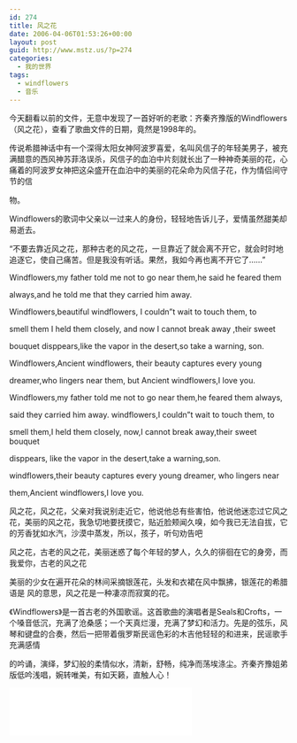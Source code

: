 ```yaml
---
id: 274
title: 风之花
date: 2006-04-06T01:53:26+00:00
layout: post
guid: http://www.mstz.us/?p=274
categories:
  - 我的世界
tags:
  - windflowers
  - 音乐
---
```

今天翻看以前的文件，无意中发现了一首好听的老歌：齐秦齐豫版的Windflowers（风之花），查看了歌曲文件的日期，竟然是1998年的。

传说希腊神话中有一个深得太阳女神阿波罗喜爱，名叫风信子的年轻美男子，被充满醋意的西风神苏菲洛误杀，风信子的血泊中片刻就长出了一种神奇美丽的花，心痛着的阿波罗女神把这朵盛开在血泊中的美丽的花朵命为风信子花，作为情侣间守节的信

物。

Windflowers的歌词中父亲以一过来人的身份，轻轻地告诉儿子，爱情虽然甜美却易逝去。

“不要去靠近风之花，那种古老的风之花，一旦靠近了就会离不开它，就会时时地追逐它，使自己痛苦。但是我没有听话。果然，我如今再也离不开它了……”

Windflowers,my father told me not to go near them,he said he feared them

always,and he told me that they carried him away.

Windflowers,beautiful windflowers, I couldn&#8221;t wait to touch them, to

smell them I held them closely, and now I cannot break away ,their sweet

bouquet disppears,like the vapor in the desert,so take a warning, son.

Windflowers,Ancient windflowers, their beauty captures every young

dreamer,who lingers near them, but Ancient windflowers,I love you.

Windflowers,my father told me not to go near them,he feared them always,

said they carried him away. windflowers,I couldn&#8221;t wait to touch them, to

smell them,I held them closely, now,I cannot break away,their sweet bouquet

disppears, like the vapor in the desert,take a warning,son.

windflowers,their beauty captures every young dreamer, who lingers near

them,Ancient windflowers,I love you.

风之花，风之花，父亲对我说别走近它，他说他总有些害怕，他说他迷恋过它风之花，美丽的风之花，我急切地要抚摸它，贴近脸颊闻久嗅，如今我已无法自拔，它的芳香犹如水汽，沙漠中蒸发，所以，孩子，听句劝告吧

风之花，古老的风之花，美丽迷惑了每个年轻的梦人，久久的徘徊在它的身旁，而我爱你，古老的风之花

美丽的少女在遍开花朵的林间采摘银莲花，头发和衣裙在风中飘拂，银莲花的希腊语是 风的意思，风之花是一种凄凉而寂寞的花。

《Windflowers》是一首古老的外国歌谣。这首歌曲的演唱者是Seals和Crofts，一个嗓音低沉，充满了沧桑感；一个天真烂漫，充满了梦幻和活力。先是的弦乐，风琴和键盘的合奏，然后一把带着俄罗斯民谣色彩的木吉他轻轻的和进来，民谣歌手充满感情

的吟诵，演绎，梦幻般的柔情似水，清新，舒畅，纯净而荡埃涤尘。齐秦齐豫姐弟版低吟浅唱，婉转唯美，有如天籁，直触人心！

<iframe frameborder="no" border="0" marginwidth="0" marginheight="0" width=330 height=86 src="//music.163.com/outchain/player?type=2&id=142899&auto=1&height=66"></iframe>
